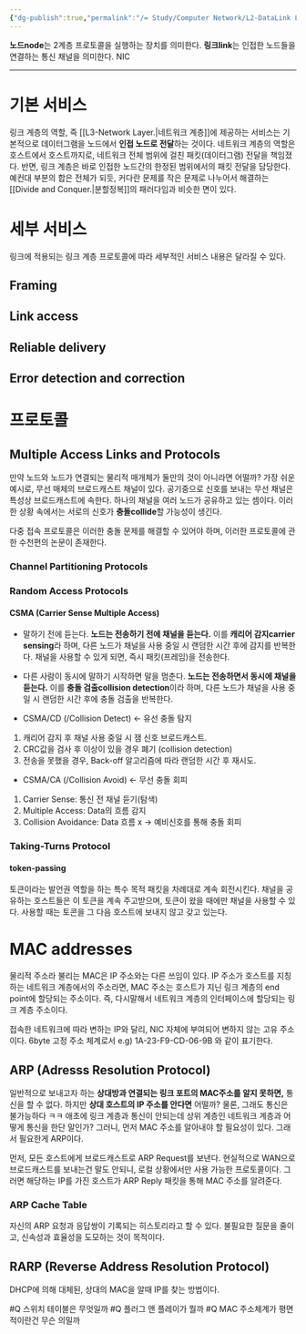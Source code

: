 ```yaml
---
{"dg-publish":true,"permalink":"/= Study/Computer Network/L2-DataLink Layer_/","created":"2023-12-17T23:52:46.000+09:00","updated":"2025-01-14T15:33:44.000+09:00"}
---
```



**노드node**는 2계층 프로토콜을 실행하는 장치를 의미한다.
**링크link**는 인접한 노드들을 연결하는 통신 채널을 의미한다.
NIC

---

# 기본 서비스

링크 계층의 역할, 즉 [[L3-Network Layer.\|네트워크 계층]]에 제공하는 서비스는 기본적으로 데이터그램을 노드에서 **인접 노드로 전달**하는 것이다. 네트워크 계층의 역할은 호스트에서 호스트까지로, 네트워크 전체 범위에 걸친 패킷(데이터그램) 전달을 책임졌다. 반면, 링크 계층은 바로 인접한 노드간의 한정된 범위에서의 패킷 전달을 담당한다. 예컨대 부분의 합은 전체가 되듯, 커다란 문제를 작은 문제로 나누어서 해결하는 [[Divide and Conquer.\|분할정복]]의 패러다임과 비슷한 면이 있다.

# 세부 서비스

링크에 적용되는 링크 계층 프로토콜에 따라 세부적인 서비스 내용은 달라질 수  있다.
## Framing

## Link access

## Reliable delivery

## Error detection and correction


# 프로토콜
## Multiple Access Links and Protocols

만약 노드와 노드가 연결되는 물리적 매개체가 둘만의 것이 아니라면 어떨까?
가장 쉬운 예시로, 무선 매체의 브로드캐스트 채널이 있다. 공기중으로 신호를 보내는 무선 채널은 특성상 브로드캐스트에 속한다. 하나의 채널을 여러 노드가 공유하고 있는 셈이다. 이러한 상황 속에서는 서로의 신호가 **충돌collide**할 가능성이 생긴다.

다중 접속 프로토콜은 이러한 충돌 문제를 해결할 수 있어야 하며, 이러한 프로토콜에 관한 수천편의 논문이 존재한다.

### Channel Partitioning Protocols

### Random Access Protocols
#### CSMA (Carrier Sense Multiple Access)
- 말하기 전에 듣는다.
**노드는 전송하기 전에 채널을 듣는다.** 이를 **캐리어 감지carrier sensing**라 하며, 다른 노드가 채널을 사용 중일 시 랜덤한 시간 후에 감지를 반복한다. 채널을 사용할 수 있게 되면, 즉시 패킷(프레임)을 전송한다.

- 다른 사람이 동시에 말하기 시작하면 말을 멈춘다.
**노드는 전송하면서 동시에 채널을 듣는다.** 이를 **충돌 검출collision detection**이라 하며, 다른 노드가 채널을 사용 중일 시 랜덤한 시간 후에 충돌 검출을 반복한다.

- CSMA/CD (/Collision Detect)  <- 유선 충돌 탐지
1. 캐리어 감지 후 채널 사용 중일 시 잼 신호 브로드캐스트.
2. CRC값을 검사 후 이상이 있을 경우 폐기 (collision detection)
3. 전송을 못했을 경우, Back-off 알고리즘에 따라 랜덤한 시간 후 재시도.

- CSMA/CA (/Collision Avoid)   <- 무선 충돌 회피
1. Carrier Sense: 통신 전 채널 듣기(탐색)
2. Multiple Access: Data의 흐름 감지
3. Collision Avoidance: Data 흐름 x -> 예비신호를 통해 충돌 회피

### Taking-Turns Protocol

#### token-passing
토큰이라는 발언권 역할을 하는 특수 목적 패킷을 차례대로 계속 회전시킨다. 채널을 공유하는 호스트들은 이 토큰을 계속 주고받으며, 토큰이 왔을 때에만 채널을 사용할 수 있다. 사용할 때는 토콘을 그 다음 호스트에 보내지 않고 갖고 있는다.


# MAC addresses

물리적 주소라 불리는 MAC은 IP 주소와는 다른 쓰임이 있다.
IP 주소가 호스트를 지칭하는 네트워크 계층에서의 주소라면, MAC 주소는 호스트가 지닌 링크 계층의 end point에 할당되는 주소이다. 즉, 다시말해서 네트워크 계층의 인터페이스에 할당되는 링크 계층 주소이다.

접속한 네트워크에 따라 변하는 IP와 달리, NIC 자체에 부여되어 변하지 않는 고유 주소이다.
6byte 고정 주소 체계로서  e.g) 1A-23-F9-CD-06-9B 와 같이 표기한다.

## ARP (Adresss Resolution Protocol)
일반적으로 보내고자 하는 **상대방과 연결되는 링크 포트의 MAC주소를 알지 못하면,** 통신을 할 수 없다. 하지만 **상대 호스트의 IP 주소를 안다면** 어떨까?
물론, 그래도 통신은 불가능하다 ㅋㅋ 애초에 링크 계층과 통신이 안되는데 상위 계층인 네트워크 계층과 어떻게 통신을 한단 말인가? 그러니, 먼저 MAC 주소를 알아내야 할 필요성이 있다. 그래서 필요한게 ARP이다.

먼저, 모든 호스트에게 브로드캐스트로 ARP Request를 보낸다. 현실적으로 WAN으로 브로드캐스트를 보내는건 말도 안되니, 로컬 상황에서만 사용 가능한 프로토콜이다.
그러면 해당하는 IP를 가진 호스트가 ARP Reply 패킷을 통해 MAC 주소를 알려준다.

### ARP Cache Table
자신의 ARP 요청과 응답쌍이 기록되는 히스토리라고 할 수 있다.
불필요한 질문을 줄이고, 신속성과 효율성을 도모하는 것이 목적이다.

## RARP (Reverse Address Resolution Protocol)
DHCP에 의해 대체된, 상대의 MAC을 알때 IP를 찾는 방법이다.


#Q 스위치 테이블은 무엇일까
#Q 플러그 앤 플레이가 뭘까
#Q MAC 주소체계가 평면적이란건 무슨 의밀까